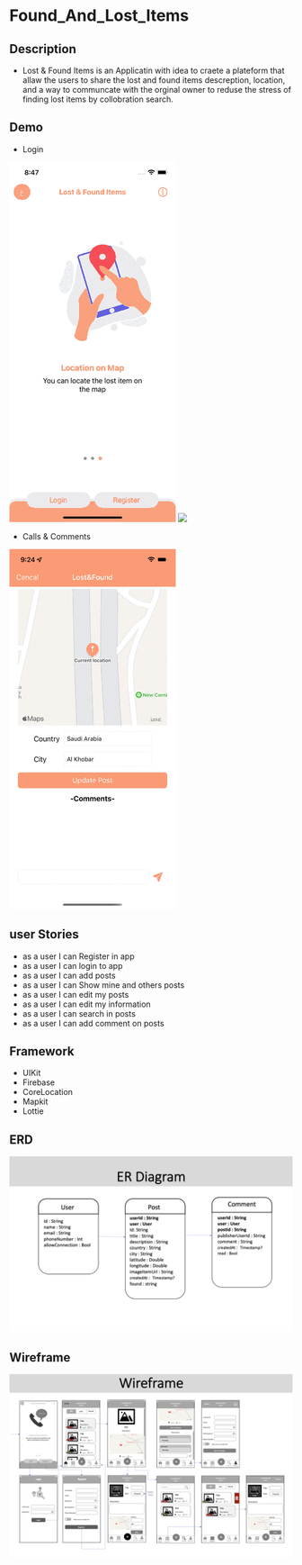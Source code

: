 # Found_And_Lost_Items

## Description

- Lost & Found Items is an Applicatin with idea to craete a plateform that allaw the users to share the lost and found items descreption, location, and a way to communcate with the orginal owner to reduse the stress of finding lost items by collobration search.

## Demo
- Login

![](LoginEn.gif)
![](LoginAr.gif)

- Calls & Comments

![](Commen.gif)



## user Stories 

- as a user I can Register in app
- as a user I can login to app
- as a user I can add posts
- as a user I can Show mine and others posts
- as a user I can edit my posts 
- as a user I can edit my information  
- as a user I can search in posts
- as a user I can add comment on posts


## Framework
- UIKit
- Firebase
- CoreLocation
- Mapkit
- Lottie

## ERD

![](ERDiagram.png)

## Wireframe

![](WireFrame.png)
